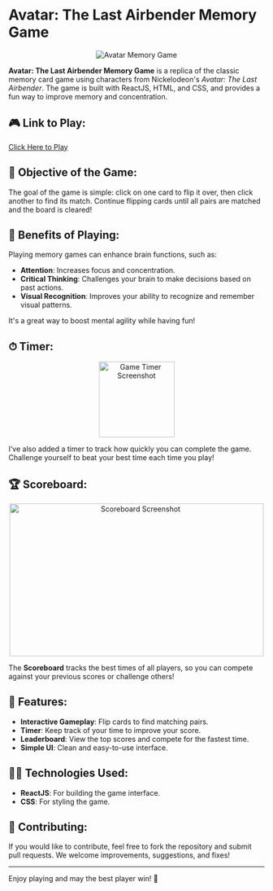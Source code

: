 # Avatar: The Last Airbender Memory Game

<p align="center">
  <img src="https://github.com/user-attachments/assets/6920e826-0519-4b11-a958-db2ce962a254" alt="Avatar Memory Game">
</p>

**Avatar: The Last Airbender Memory Game** is a replica of the classic memory card game using characters from Nickelodeon's *Avatar: The Last Airbender*. The game is built with ReactJS, HTML, and CSS, and provides a fun way to improve memory and concentration.

## 🎮 Link to Play:
[Click Here to Play](https://avatar-memory-game.netlify.app/)

## 🎯 Objective of the Game:

The goal of the game is simple: click on one card to flip it over, then click another to find its match. Continue flipping cards until all pairs are matched and the board is cleared!

## 🧠 Benefits of Playing:

Playing memory games can enhance brain functions, such as:

- **Attention**: Increases focus and concentration.
- **Critical Thinking**: Challenges your brain to make decisions based on past actions.
- **Visual Recognition**: Improves your ability to recognize and remember visual patterns.

It's a great way to boost mental agility while having fun!

## ⏱ Timer:

<p align="center">
  <img src="https://github.com/user-attachments/assets/ba5e16ac-f3cd-47a7-a90e-18dfc0c22d22" width="149" alt="Game Timer Screenshot">
</p>

I’ve also added a timer to track how quickly you can complete the game. Challenge yourself to beat your best time each time you play!

## 🏆 Scoreboard:

<p align="center">
  <img src="https://github.com/user-attachments/assets/4545b723-9861-44b3-866e-bdce878d3dac" width="500" height="300" alt="Scoreboard Screenshot">
</p>

The **Scoreboard** tracks the best times of all players, so you can compete against your previous scores or challenge others!

## 🚀 Features:

- **Interactive Gameplay**: Flip cards to find matching pairs.
- **Timer**: Keep track of your time to improve your score.
- **Leaderboard**: View the top scores and compete for the fastest time.
- **Simple UI**: Clean and easy-to-use interface.

## 🧑‍💻 Technologies Used:

- **ReactJS**: For building the game interface.
- **CSS**: For styling the game.

## 🤝 Contributing:

If you would like to contribute, feel free to fork the repository and submit pull requests. We welcome improvements, suggestions, and fixes!

---

Enjoy playing and may the best player win! 🎉
